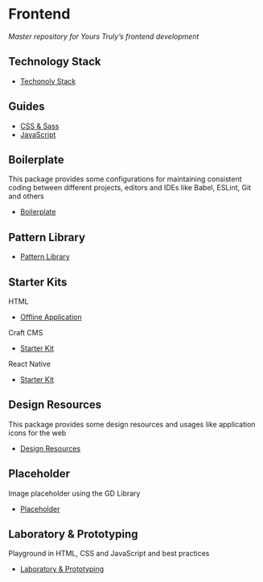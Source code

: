 # Frontend

*Master repository for Yours Truly’s frontend development*

## Technology Stack

- [Techonoly Stack](https://stackshare.io/yours-truly/yours-truly)

## Guides

- [CSS & Sass](guides/css.md)
- [JavaScript](guides/javascript.md)

## Boilerplate

This package provides some configurations for maintaining consistent coding between different projects, editors and IDEs like Babel, ESLint, Git and others

- [Boilerplate](boilerplate)

## Pattern Library

- [Pattern Library](pattern-library)

## Starter Kits

HTML

- [Offline Application](starter-kits/html/offline-application)

Craft CMS

- [Starter Kit](starter-kits/craftcms/starter-kit)

React Native

- [Starter Kit](starter-kits/react-native/starter-kit)

## Design Resources

This package provides some design resources and usages like application icons for the web

- [Design Resources](design-resources)

## Placeholder

Image placeholder using the GD Library

- [Placeholder](placeholder)

## Laboratory & Prototyping

Playground in HTML, CSS and JavaScript and best practices

- [Laboratory & Prototyping](lab)
